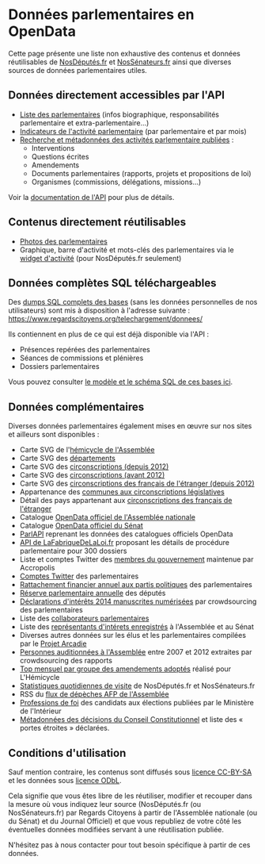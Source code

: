 # Données parlementaires en OpenData

Cette page présente une liste non exhaustive des contenus et données réutilisables de [NosDéputés.fr](https://NosDéputés.fr) et [NosSénateurs.fr](https://NosSénateurs.fr) ainsi que diverses sources de données parlementaires utiles.

## Données directement accessibles par l'API

- [Liste des parlementaires](api.md#liste-des-parlementaires) (infos biographique, responsabilités parlementaire et extra-parlementaire...)
- [Indicateurs de l'activité parlementaire](api.md#données-dactivité-des-parlementaires) (par parlementaire et par mois)
- [Recherche et métadonnées des activités parlementaire publiées](api.md#résultats-du-moteur-de-recherche) :
  + Interventions
  + Questions écrites
  + Amendements
  + Documents parlementaires (rapports, projets et propositions de loi)
  + Organismes (commissions, délégations, missions...)

Voir la [documentation de l'API](api.md) pour plus de détails.

## Contenus directement réutilisables

- [Photos des parlementaires](api.md#détails-de-chaque-parlementaire)
- Graphique, barre d'activité et mots-clés des parlementaires via le [widget d'activité](widget.md) (pour NosDéputés.fr seulement)

## Données complètes SQL téléchargeables

Des [dumps SQL complets des bases](https://www.regardscitoyens.org/telechargement/donnees/) (sans les données personnelles de nos utilisateurs) sont mis à disposition à l'adresse suivante : https://www.regardscitoyens.org/telechargement/donnees/

Ils contiennent en plus de ce qui est déjà disponible via l'API :

- Présences repérées des parlementaires
- Séances de commissions et plénières
- Dossiers parlementaires

Vous pouvez consulter [le modèle et le schéma SQL de ces bases ici](data_model.md).

## Données complémentaires

Diverses données parlementaires également mises en œuvre sur nos sites et ailleurs sont disponibles :

- Carte SVG de l'[hémicycle de l'Assemblée](https://github.com/regardscitoyens/mapHemicycle/blob/gh-pages/img/hemicycle-an.svg)
- Carte SVG des [départements](../web/departements.svg)
- Carte SVG des [circonscriptions (depuis 2012)](https://www.data.gouv.fr/fr/datasets/carte-des-circonscriptions-lgislatives-2012/)
- Carte SVG des [circonscriptions (avant 2012)](../web/circo2007.svg)
- Carte SVG des [circonscriptions des français de l'étranger (depuis 2012)](../web/circos-francais-etranger.svg)
- Appartenance des [communes aux circonscriptions législatives](https://github.com/regardscitoyens/nosdeputes.fr/raw/master/batch/depute/static/circo_insee.csv)
- Détail des pays appartenant aux [circonscriptions des français de l'étranger](https://github.com/regardscitoyens/nosdeputes.fr/raw/master/batch/depute/static/circo_etranger.csv)
- Catalogue [OpenData officiel de l'Assemblée nationale](http://data.assemblee-nationale.fr)
- Catalogue [OpenData officiel du Sénat](http://data.senat.fr)
- [ParlAPI](http://parlapi.fr/) reprenant les données des catalogues officiels OpenData
- [API de LaFabriqueDeLaLoi.fr](https://www.lafabriquedelaloi.fr/api/) proposant les détails de procédure parlementaire pour 300 dossiers
- Liste et comptes Twitter des [membres du gouvernement](https://github.com/regardscitoyens/direct-parlement/blob/gh-pages/resources/gouvernement.csv) maintenue par Accropolis
- [Comptes Twitter](https://github.com/regardscitoyens/twitter-parlementaires) des parlementaires
- [Rattachement financier annuel aux partis politiques](https://github.com/regardscitoyens/rattachement-financier-parlementaires) des parlementaires
- [Réserve parlementaire annuelle](https://github.com/regardscitoyens/reserveparlementaire_parser) des députés
- [Déclarations d'intérêts 2014 manuscrites numérisées](https://www.data.gouv.fr/fr/datasets/declarations-d-interets-des-parlementaires-publiees-par-la-haute-autorite-pour-la-transparence/) par crowdsourcing des parlementaires
- Liste des [collaborateurs parlementaires](https://github.com/regardscitoyens/Collaborateurs-Parlement)
- Liste des [représentants d'intérets enregistrés](https://github.com/regardscitoyens/registre-lobbying-AN) à l'Assemblée et au Sénat
- Diverses autres données sur les élus et les parlementaires compilées par le [Projet Arcadie](https://github.com/TrisA/Projet-Arcadie)
- [Personnes auditionnées à l'Assemblée](http://www.nosdonnees.fr/package/influence-auditions-deputes-lobbying) entre 2007 et 2012 extraites par crowdsourcing des rapports
- [Top mensuel par groupe des amendements adoptés](https://github.com/regardscitoyens/top-amendements-adoptes) réalisé pour L'Hémicycle
- [Statistiques quotidiennes de visite](https://github.com/regardscitoyens/stats-analytics) de NosDéputés.fr et NosSénateurs.fr
- RSS du [flux de dépèches AFP de l'Assemblée](https://github.com/regardscitoyens/AFP-AN-RSS)
- [Professions de foi](https://github.com/regardscitoyens/professions-foi-candidats) des candidats aux élections publiées par le Ministère de l'Intérieur
- [Métadonnées des décisions du Conseil Constitutionnel](https://github.com/regardscitoyens/CC-portes-etroites) et liste des « portes étroites » déclarées.

## Conditions d'utilisation

Sauf mention contraire, les contenus sont diffusés sous [licence CC-BY-SA](http://creativecommons.org/licenses/by-nc-sa/3.0/fr/) et les données sous [licence ODbL](http://www.vvlibri.org/fr/licence/odbl/10/fr/legalcode).

Cela signifie que vous êtes libre de les réutiliser, modifier et recouper dans la mesure où vous indiquez leur source (NosDéputés.fr (ou NosSénateurs.fr) par Regards Citoyens à partir de l'Assemblée nationale (ou du Sénat) et du Journal Officiel) et que vous republiez de votre côté les éventuelles données modifiées servant à une réutilisation publiée.

N'hésitez pas à nous contacter pour tout besoin spécifique à partir de ces données.
